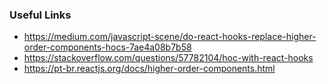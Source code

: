 ### Useful Links

- https://medium.com/javascript-scene/do-react-hooks-replace-higher-order-components-hocs-7ae4a08b7b58
- https://stackoverflow.com/questions/57782104/hoc-with-react-hooks
- https://pt-br.reactjs.org/docs/higher-order-components.html